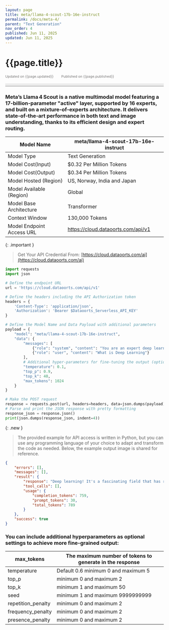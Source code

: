 ```yaml
---
layout: page
title: meta/llama-4-scout-17b-16e-instruct
permalink: /docs/meta-4/
parent: "Text Generation"
nav_order: 4
published: Jun 11, 2025
updated: Jun 11, 2025
---
```


# {{page.title}}

<div style="font-size:0.78em;color: #797878; margin-bottom:1.5em;">
     <span>Updated on {{page.updated}}</span>
    <span style="margin-left:2em;">Published on {{page.published}}</span>
</div>

<hr style="border:none;height:3px;background-color:#e0e0e0;margin:0;">
<hr style="border:none;height:3px;background-color:#bebebe;margin-top:0.2em;margin-bottom:1.5em;">

### Meta’s Llama 4 Scout is a native multimodal model featuring a 17-billion‑parameter "active" layer, supported by 16 experts, and built on a mixture‑of‑experts architecture. It delivers state‑of‑the‑art performance in both text and image understanding, thanks to its efficient design and expert routing.

| Model Name                |meta/llama-4-scout-17b-16e-instruct      |
|---------------------------|-----------------------------------------|
| Model Type                |    Text  Generation                     |
| Model Cost(Input)         | $0.32 Per Million Tokens                |
| Model Cost(Output)        | $0.34 Per Million Tokens                |
| Model Hosted (Region)     | US, Norway, India and Japan             |
| Model Available (Region)  | Global                                  |
| Model Base Architecture   | Transformer                             |
| Context Window            | 130,000 Tokens                          |
| Model Endpoint Access URL | https://cloud.dataoorts.com/api/v1      |


{: .important }
> Get Your API Credential From: [https://cloud.dataoorts.com/ai](https://cloud.dataoorts.com/ai)

```python
import requests
import json

# Define the endpoint URL
url = 'https://cloud.dataoorts.com/api/v1'

# Define the headers including the API Authorization token
headers = {
    'Content-Type': 'application/json',
    'Authorization': 'Bearer $Dataoorts_Serverless_API_KEY'
}

# Define the Model Name and Data Payload with additional parameters
payload = {
    "model": "meta/llama-4-scout-17b-16e-instruct",
    "data": {
        "messages": [
            {"role": "system", "content": "You are an expert deep learning engineer"},
            {"role": "user", "content": "What is Deep Learning"}
        ],
        # Additional hyper-parameters for fine-tuning the output (optional):
        "temperature": 0.1,
        "top_p": 0.9,
        "top_k": 40,
        "max_tokens": 1024
    }
}

# Make the POST request
response = requests.post(url, headers=headers, data=json.dumps(payload))
# Parse and print the JSON response with pretty formatting
response_json = response.json()
print(json.dumps(response_json, indent=4))
```

{: .new }
> The provided example for API access is written in Python, but you can use any programming language of your choice to adapt and transform the code as needed. Below, the example output image is shared for reference.


```json
{
    "errors": [],
    "messages": [],
    "result": {
        "response": "Deep learning! It's a fascinating field that has revolutionized the way we approach artificial intelligence, machine learning, and data analysis. So, let's dive in!\n\n**What is Deep Learning?**\n\nDeep learning is a subset of machine learning, which is a type of artificial intelligence (AI) that enables computers to learn from data without being explicitly programmed. Deep learning is inspired by the structure and function of the human brain, specifically the neural networks that process and transmit information.\n\nIn traditional machine learning, algorithms are designed to learn from data using a single layer of features, which are often hand-engineered by experts. In contrast, deep learning algorithms use multiple layers of artificial neural networks to learn complex patterns and representations from data. These neural networks are composed of multiple layers of interconnected nodes or \"neurons,\" which process and transform inputs into meaningful representations.\n\n**Key Characteristics of Deep Learning:**\n\n1. **Multiple Layers**: Deep learning algorithms use multiple layers of neural networks to learn hierarchical representations of data. Each layer learns to recognize specific features or patterns, which are then combined to form more abstract representations.\n2. **Neural Networks**: Deep learning algorithms are based on artificial neural networks, which are composed of nodes or \"neurons\" that process and transmit information.\n3. **Distributed Representations**: Deep learning algorithms learn distributed representations of data, where each feature or pattern is represented as a combination of multiple nodes or neurons.\n4. **Automatic Feature Learning**: Deep learning algorithms can automatically learn relevant features from data, eliminating the need for manual feature engineering.\n\n**Types of Deep Learning:**\n\n1. **Convolutional Neural Networks (CNNs)**: CNNs are commonly used for image and video processing tasks, such as image classification, object detection, and segmentation.\n2. **Recurrent Neural Networks (RNNs)**: RNNs are used for sequential data, such as speech, text, or time series data, and are commonly used for tasks like language modeling, speech recognition, and machine translation.\n3. **Autoencoders**: Autoencoders are used for unsupervised learning tasks, such as dimensionality reduction, anomaly detection, and generative modeling.\n4. **Generative Adversarial Networks (GANs)**: GANs are used for generative modeling tasks, such as generating new images, videos, or music.\n\n**Applications of Deep Learning:**\n\n1. **Computer Vision**: Deep learning is widely used in computer vision applications, such as image classification, object detection, segmentation, and generation.\n2. **Natural Language Processing (NLP)**: Deep learning is used in NLP applications, such as language modeling, text classification, sentiment analysis, and machine translation.\n3. **Speech Recognition**: Deep learning is used in speech recognition systems, such as Siri, Alexa, and Google Assistant.\n4. **Robotics**: Deep learning is used in robotics to enable robots to learn from experience and adapt to new situations.\n\n**Real-World Examples:**\n\n1. **Self-Driving Cars**: Deep learning is used in self-driving cars to detect and respond to objects, such as pedestrians, cars, and road signs.\n2. **Virtual Assistants**: Deep learning is used in virtual assistants, such as Siri, Alexa, and Google Assistant, to understand voice commands and respond accordingly.\n3. **Medical Diagnosis**: Deep learning is used in medical diagnosis to analyze medical images, such as X-rays and MRIs, and detect diseases like cancer.\n4. **Recommendation Systems**: Deep learning is used in recommendation systems, such as those used by Netflix and Amazon, to suggest personalized products or content.\n\nIn summary, deep learning is a powerful subset of machine learning that uses multiple layers of neural networks to learn complex patterns and representations from data. Its applications are diverse and widespread, and it has the potential to revolutionize many industries and aspects of our lives.",
        "tool_calls": [],
        "usage": {
            "completion_tokens": 759,
            "prompt_tokens": 30,
            "total_tokens": 789
        }
    },
    "success": true
}
```

### You can include additional hyperparameters as optional settings to achieve more fine-grained output:

| max_tokens             | The maximum number of tokens to generate in the response |
|------------------------|----------------------------------------------------------|
| temperature            | Default 0.6 minimum 0 and maximum 5                      |
| top_p                  | minimum 0 and maximum 2                                  |
| top_k                  | minimum 1 and maximum 50                                 |
| seed                   |  minimum 1 and maximum 9999999999                        |
| repetition_penalty     | minimum 0 and maximum 2                                  |
| frequency_penalty      | minimum 0 and maximum 2                                  |
| presence_penalty       |minimum 0 and maximum 2                                   |